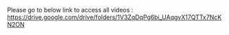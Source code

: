 Please go to below link to access all videos : https://drive.google.com/drive/folders/1V3ZqDqPg6bi_UAqgvX17QTTx7NcKN2ON
